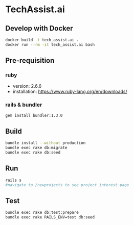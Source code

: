 # TechAssist.ai

## Develop with Docker

```bash
docker build -t tech_assist.ai .
docker run --rm -it tech_assist.ai bash
```

## Pre-requisition

### ruby

- version: 2.6.6
- installation: <https://www.ruby-lang.org/en/downloads/>

### rails & bundler

```bash
gem install bundler:1.3.0
```

## Build

```bash
bundle install --without production
bundle exec rake db:migrate
bundle exec rake db:seed
```

## Run

```bash
rails s
#navigate to /newprojects to see project interest page
```

## Test

```bash
bundle exec rake db:test:prepare
bundle exec rake RAILS_ENV=test db:seed
```
